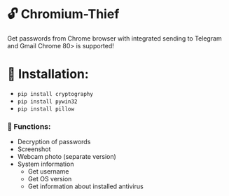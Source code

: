 # :unlock: Chromium-Thief
Get passwords from Chrome browser with integrated sending to Telegram and Gmail
Chrome 80> is supported!

# :scroll: Installation:
* `pip install cryptography`
* `pip install pywin32`
* `pip install pillow`


### :cherries: Functions:
* Decryption of passwords
* Screenshot
* Webcam photo (separate version)
* System information
  * Get username
  * Get OS version
  * Get information about installed antivirus
